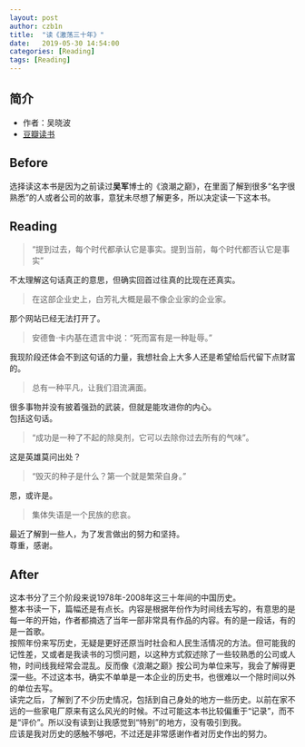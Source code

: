 ```yaml
---
layout: post
author: czb1n
title:  "读《激荡三十年》"
date:   2019-05-30 14:54:00
categories: [Reading]
tags: [Reading]
---
```


## 简介
- 作者：吴晓波
- [豆瓣读书](https://book.douban.com/subject/3151575/)

## Before

选择读这本书是因为之前读过**吴军**博士的《浪潮之巅》，在里面了解到很多“名字很熟悉”的人或者公司的故事，意犹未尽想了解更多，所以决定读一下这本书。

## Reading

> “提到过去，每个时代都承认它是事实。提到当前，每个时代都否认它是事实”  

不太理解这句话真正的意思，但确实回首过往真的比现在还真实。

> 在这部企业史上，白芳礼大概是最不像企业家的企业家。  

那个网站已经无法打开了。

> 安德鲁·卡内基在遗言中说：“死而富有是一种耻辱。”  

我现阶段还体会不到这句话的力量，我想社会上大多人还是希望给后代留下点财富的。

> 总有一种平凡，让我们泪流满面。  

很多事物并没有披着强劲的武装，但就是能攻进你的内心。  
包括这句话。

> “成功是一种了不起的除臭剂，它可以去除你过去所有的气味”。  

这是英雄莫问出处？

> “毁灭的种子是什么？第一个就是繁荣自身。”  

恩，或许是。

> 集体失语是一个民族的悲哀。

最近了解到一些人，为了发言做出的努力和坚持。  
尊重，感谢。

## After

这本书分了三个阶段来说1978年-2008年这三十年间的中国历史。  
整本书读一下，篇幅还是有点长。内容是根据年份作为时间线去写的，有意思的是每一年的开始，作者都摘选了当年一部非常具有作品的内容。有的是一段话，有的是一首歌。  
按照年份来写历史，无疑是更好还原当时社会和人民生活情况的方法。但可能我的记性差，又或者是我读书的习惯问题，以这种方式叙述除了一些较熟悉的公司或人物，时间线我经常会混乱。反而像《浪潮之巅》按公司为单位来写，我会了解得更深一些。不过这本书，确实不单单是一本企业的历史书，也很难以一个除时间以外的单位去写。  
读完之后，了解到了不少历史情况，包括到自己身处的地方一些历史。以前在家不远的一些家电厂原来有这么风光的时候。不过可能这本书比较偏重于“记录”，而不是“评价”。所以没有读到让我感觉到“特别”的地方，没有吸引到我。  
应该是我对历史的感触不够吧，不过还是非常感谢作者对历史作出的努力。
